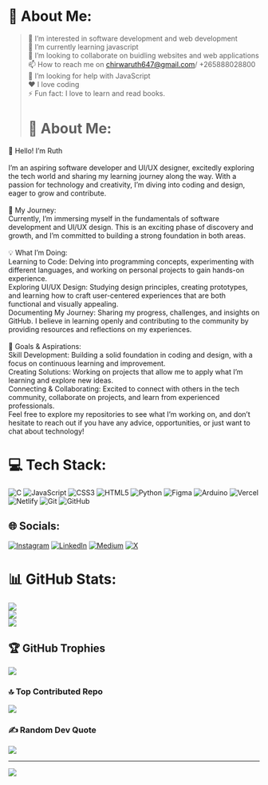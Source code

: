 
# 💫 About Me:
>👀 I’m interested in software development and web development<br>🌱 I’m currently learning javascript<br>💞️ I’m looking to collaborate on buidling websites and web applications<br>📫 How to reach me on chirwaruth647@gmail.com/ +265888028800<br>🤔 I’m looking for help with JavaScript<br>❤️ I love coding<br>⚡ Fun fact: I love to learn and read books.<br>
># 💫 About Me:
👋 Hello! I’m Ruth<br><br>I’m an aspiring software developer and UI/UX designer, excitedly exploring the tech world and sharing my learning journey along the way. With a passion for technology and creativity, I’m diving into coding and design, eager to grow and contribute.<br><br>🚀 My Journey:<br>Currently, I’m immersing myself in the fundamentals of software development and UI/UX design. This is an exciting phase of discovery and growth, and I’m committed to building a strong foundation in both areas.<br><br>💡 What I’m Doing:<br>Learning to Code: Delving into programming concepts, experimenting with different languages, and working on personal projects to gain hands-on experience.<br>Exploring UI/UX Design: Studying design principles, creating prototypes, and learning how to craft user-centered experiences that are both functional and visually appealing.<br>Documenting My Journey: Sharing my progress, challenges, and insights on GitHub. I believe in learning openly and contributing to the community by providing resources and reflections on my experiences.<br><br>🌟 Goals & Aspirations:<br>Skill Development: Building a solid foundation in coding and design, with a focus on continuous learning and improvement.<br>Creating Solutions: Working on projects that allow me to apply what I’m learning and explore new ideas.<br>Connecting & Collaborating: Excited to connect with others in the tech community, collaborate on projects, and learn from experienced professionals.<br>Feel free to explore my repositories to see what I’m working on, and don’t hesitate to reach out if you have any advice, opportunities, or just want to chat about technology!


# 💻 Tech Stack:
![C](https://img.shields.io/badge/c-%2300599C.svg?style=for-the-badge&logo=c&logoColor=white) ![JavaScript](https://img.shields.io/badge/javascript-%23323330.svg?style=for-the-badge&logo=javascript&logoColor=%23F7DF1E) ![CSS3](https://img.shields.io/badge/css3-%231572B6.svg?style=for-the-badge&logo=css3&logoColor=white) ![HTML5](https://img.shields.io/badge/html5-%23E34F26.svg?style=for-the-badge&logo=html5&logoColor=white) ![Python](https://img.shields.io/badge/python-3670A0?style=for-the-badge&logo=python&logoColor=ffdd54) ![Figma](https://img.shields.io/badge/figma-%23F24E1E.svg?style=for-the-badge&logo=figma&logoColor=white) ![Arduino](https://img.shields.io/badge/-Arduino-00979D?style=for-the-badge&logo=Arduino&logoColor=white) ![Vercel](https://img.shields.io/badge/vercel-%23000000.svg?style=for-the-badge&logo=vercel&logoColor=white) ![Netlify](https://img.shields.io/badge/netlify-%23000000.svg?style=for-the-badge&logo=netlify&logoColor=#00C7B7) ![Git](https://img.shields.io/badge/git-%23F05033.svg?style=for-the-badge&logo=git&logoColor=white) ![GitHub](https://img.shields.io/badge/github-%23121011.svg?style=for-the-badge&logo=github&logoColor=white)

## 🌐 Socials:
[![Instagram](https://img.shields.io/badge/Instagram-%23E4405F.svg?logo=Instagram&logoColor=white)](https://instagram.com/codeblue002) [![LinkedIn](https://img.shields.io/badge/LinkedIn-%230077B5.svg?logo=linkedin&logoColor=white)](https://linkedin.com/in/ruth-chirwa-a28779252) [![Medium](https://img.shields.io/badge/Medium-12100E?logo=medium&logoColor=white)](https://medium.com/@chirwaruth647) [![X](https://img.shields.io/badge/X-black.svg?logo=X&logoColor=white)](https://x.com/lemonxx13) 

# 📊 GitHub Stats:
![](https://github-readme-stats.vercel.app/api?username=ruth-chirwa&theme=dark&hide_border=false&include_all_commits=true&count_private=true)<br/>
![](https://github-readme-streak-stats.herokuapp.com/?user=ruth-chirwa&theme=dark&hide_border=false)<br/>
![](https://github-readme-stats.vercel.app/api/top-langs/?username=ruth-chirwa&theme=dark&hide_border=false&include_all_commits=true&count_private=true&layout=compact)

## 🏆 GitHub Trophies
![](https://github-profile-trophy.vercel.app/?username=ruth-chirwa&theme=radical&no-frame=false&no-bg=true&margin-w=4)


### 🔝 Top Contributed Repo
![](https://github-contributor-stats.vercel.app/api?username=ruth-chirwa&limit=5&theme=dark&combine_all_yearly_contributions=true)

### ✍️ Random Dev Quote
![](https://quotes-github-readme.vercel.app/api?type=horizontal&theme=radical)

---
[![](https://visitcount.itsvg.in/api?id=ruth-chirwa&label=Profile%20Views&color=11&pretty=false)](https://visitcount.itsvg.in)
<!-- Proudly created with GPRM ( https://gprm.itsvg.in ) -->
